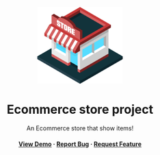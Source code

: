 <div align="center">
<img src= "assets/logo.png" width="200" alt ="logo">
 <h1>Ecommerce store project</h1>
   <p>
    An Ecommerce store that show items! 
  </p>
  
<h4>
    <a href="https://google.com">View Demo</a>
  <span> · </span>
    <a href="https://github.com/aldrek/Store/issues/">Report Bug</a>
  <span> · </span>
    <a href="https://github.com/aldrek/Store/issues/">Request Feature</a>
  </h4>

</div>

